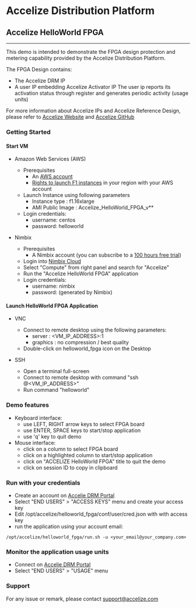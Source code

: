 # Accelize Distribution Platform
## Accelize HelloWorld FPGA
---
This demo is intended to demonstrate the FPGA design protection and metering capability provided by the Accelize Distribution Platform.

The FPGA Design contains:
- The Accelize DRM IP
- A user IP embedding Accelize Activator IP 
The user ip reports its activation status through register and generates periodic activity (usage units)

For more information about Accelize IPs and Accelize Reference Design, please refer to [Accelize Website](http://www.accelize.com/) and [Accelize GitHub](https://github.com/Accelize)



### Getting Started
#### Start VM
+ Amazon Web Services (AWS)
  + Prerequisites
    + An [AWS account](https://aws.amazon.com/premiumsupport/knowledge-center/create-and-activate-aws-account/)
    + [Rights to launch F1 instances](http://aws.amazon.com/contact-us/ec2-request) in your region with your AWS account
  + Launch Instance using following parameters
     + Instance type : f1.16xlarge
     + AMI Public Image : Accelize_HelloWorld_FPGA_v**
  + Login credentials:
    + username: centos
    + password: helloworld
     
+ Nimbix
  + Prerequisites
    + A Nimbix account (you can subscribe to a [100 hours free trial](https://www.nimbix.net/alveotrial/))
  + Login into [Nimbix Cloud](https://www.nimbix.net/)
  + Select "Compute" from right panel and search for "Accelize"
  + Run the "Accelize HelloWorld FPGA" application
  + Login credentials:
    + username: nimbix
    + password: (generated by Nimbix)
  
#### Launch HelloWorld FPGA Application
+ VNC
  + Connect to remote desktop using the following parameters:
    + server : <VM_IP_ADDRESS>:1
    + graphics : no compression / best quality
  + Double-click on helloworld_fpga icon on the Desktop

+ SSH
  + Open a terminal full-screen
  + Connect to remote desktop with command "ssh <USERNAME>@<VM_IP_ADDRESS>"
  + Run command "helloworld"

### Demo features
+ Keyboard interface:
  + use LEFT, RIGHT arrow keys to select FPGA board
  + use ENTER, SPACE keys to start/stop application
  + use 'q' key to quit demo
+ Mouse interface:
  + click on a column to select FPGA board
  + click on a highlighted column to start/stop application
  + click on "ACCELIZE HelloWorld FPGA" title to quit the demo
  + click on session ID to copy in clipboard


### Run with your credentials
+ Create an account on [Accelie DRM Portal](https://drmportal.accelize.com)
+ Select "END USERS" > "ACCESS KEYS" menu and create your access key
+ Edit /opt/accelize/helloworld_fpga/conf/user/cred.json with with access key
+ run the application using your account email:
```
/opt/accelize/helloworld_fpga/run.sh -u <your_email@your_company.com>
```

### Monitor the application usage units
+ Connect on [Accelie DRM Portal](https://drmportal.accelize.com)
+ Select "END USERS" > "USAGE" menu

### Support
For any issue or remark, please contact [support@accelize.com](mailto:support@accelize.com)
